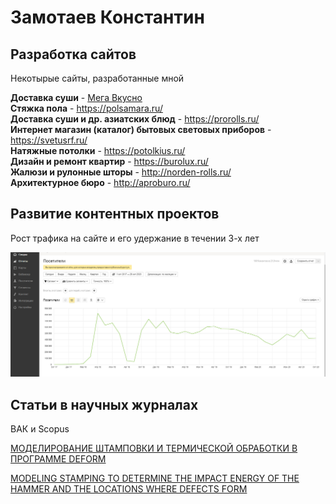 # Замотаев Константин

## Разработка сайтов
Некотырые сайты, разработанные мной 

**Доставка суши** - <a href="https://mega-vkusno.ru/">Мега Вкусно</a><br>
**Стяжка пола** - https://polsamara.ru/ <br>
**Доставка суши и др. азиатских блюд** - https://prorolls.ru/ <br>
**Интернет магазин (каталог) бытовых световых приборов** - https://svetusrf.ru/ <br>
**Натяжные потолки** - https://potolkius.ru/ <br>
**Дизайн и ремонт квартир** - https://burolux.ru/ <br>
**Жалюзи и рулонные шторы** - http://norden-rolls.ru/ <br>
**Архитектурное бюро** - http://aproburo.ru/<br>

## Развитие контентных проектов

Рост трафика на сайте и его удержание в течении 3-х лет

![статистика](https://github.com/CossX/myfiles/blob/main/2020-10-28_003725.jpg)

## Статьи в научных журналах

ВАК и Scopus

<a href="https://github.com/CossX/myfiles/blob/main/modelirovanie-shtampovki-i-termicheskoy-obrabotki-v-programme-deform.pdf">МОДЕЛИРОВАНИЕ ШТАМПОВКИ И ТЕРМИЧЕСКОЙ ОБРАБОТКИ В ПРОГРАММЕ DEFORM </a>

<a href="https://github.com/CossX/myfiles/blob/main/zamotaev2016.pdf">MODELING STAMPING TO DETERMINE THE IMPACT ENERGY OF THE HAMMER AND THE LOCATIONS WHERE DEFECTS FORM</a>


